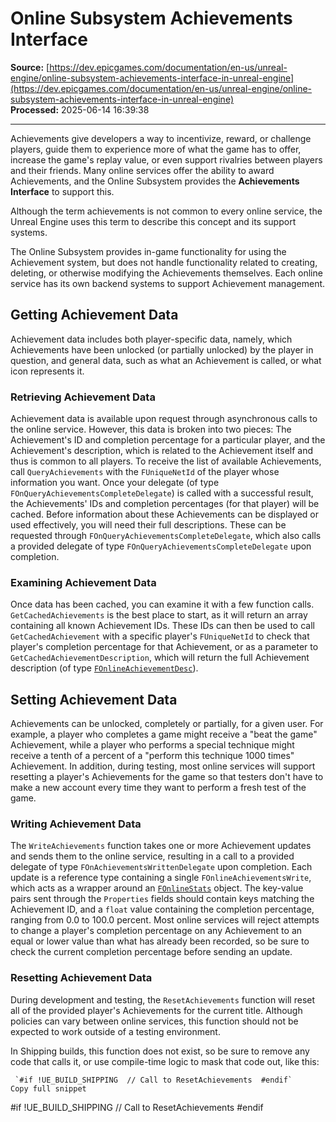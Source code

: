 # Online Subsystem Achievements Interface

**Source:** [https://dev.epicgames.com/documentation/en-us/unreal-engine/online-subsystem-achievements-interface-in-unreal-engine](https://dev.epicgames.com/documentation/en-us/unreal-engine/online-subsystem-achievements-interface-in-unreal-engine)  
**Processed:** 2025-06-14 16:39:38

---

Achievements give developers a way to incentivize, reward, or challenge players, guide them to experience more of what the game has to offer, increase the game's replay value, or even support rivalries between players and their friends. Many online services offer the ability to award Achievements, and the Online Subsystem provides the **Achievements Interface** to support this.

Although the term achievements is not common to every online service, the Unreal Engine uses this term to describe this concept and its support systems.

The Online Subsystem provides in-game functionality for using the Achievement system, but does not handle functionality related to creating, deleting, or otherwise modifying the Achievements themselves. Each online service has its own backend systems to support Achievement management.

## Getting Achievement Data

Achievement data includes both player-specific data, namely, which Achievements have been unlocked (or partially unlocked) by the player in question, and general data, such as what an Achievement is called, or what icon represents it.

### Retrieving Achievement Data

Achievement data is available upon request through asynchronous calls to the online service. However, this data is broken into two pieces: The Achievement's ID and completion percentage for a particular player, and the Achievement's description, which is related to the Achievement itself and thus is common to all players. To receive the list of available Achievements, call `QueryAchievements` with the `FUniqueNetId` of the player whose information you want. Once your delegate (of type `FOnQueryAchievementsCompleteDelegate`) is called with a successful result, the Achievements' IDs and completion percentages (for that player) will be cached. Before information about these Achievements can be displayed or used effectively, you will need their full descriptions. These can be requested through `FOnQueryAchievementsCompleteDelegate`, which also calls a provided delegate of type `FOnQueryAchievementsCompleteDelegate` upon completion.

### Examining Achievement Data

Once data has been cached, you can examine it with a few function calls. `GetCachedAchievements` is the best place to start, as it will return an array containing all known Achievement IDs. These IDs can then be used to call `GetCachedAchievement` with a specific player's `FUniqueNetId` to check that player's completion percentage for that Achievement, or as a parameter to `GetCachedAchievementDescription`, which will return the full Achievement description (of type [`FOnlineAchievementDesc`](/documentation/en-us/unreal-engine/API/Plugins/OnlineSubsystem/Interfaces/FOnlineAchievementDesc)).

## Setting Achievement Data

Achievements can be unlocked, completely or partially, for a given user. For example, a player who completes a game might receive a "beat the game" Achievement, while a player who performs a special technique might receive a tenth of a percent of a "perform this technique 1000 times" Achievement. In addition, during testing, most online services will support resetting a player's Achievements for the game so that testers don't have to make a new account every time they want to perform a fresh test of the game.

### Writing Achievement Data

The `WriteAchievements` function takes one or more Achievement updates and sends them to the online service, resulting in a call to a provided delegate of type `FOnAchievementsWrittenDelegate` upon completion. Each update is a reference type containing a single `FOnlineAchievementsWrite`, which acts as a wrapper around an [`FOnlineStats`](/documentation/en-us/unreal-engine/API/Plugins/OnlineSubsystem/FOnlineStats) object. The key-value pairs sent through the `Properties` fields should contain keys matching the Achievement ID, and a `float` value containing the completion percentage, ranging from 0.0 to 100.0 percent. Most online services will reject attempts to change a player's completion percentage on any Achievement to an equal or lower value than what has already been recorded, so be sure to check the current completion percentage before sending an update.

### Resetting Achievement Data

During development and testing, the `ResetAchievements` function will reset all of the provided player's Achievements for the current title. Although policies can vary between online services, this function should not be expected to work outside of a testing environment.

In Shipping builds, this function does not exist, so be sure to remove any code that calls it, or use compile-time logic to mask that code out, like this:

```
 `#if !UE_BUILD_SHIPPING  // Call to ResetAchievements  #endif`
Copy full snippet
```
#if !UE\_BUILD\_SHIPPING // Call to ResetAchievements #endif
